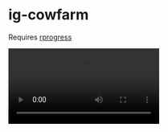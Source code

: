 # ig-cowfarm

Requires
[rprogress](https://github.com/Mobius1/rprogress)

![Video](https://i.imgur.com/knuHPtY.mp4)
